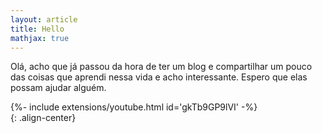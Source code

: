 ```yaml
---
layout: article
title: Hello
mathjax: true
---
```


Olá, acho que já passou da hora de ter um blog e compartilhar um pouco das coisas que aprendi nessa vida e acho interessante.
Espero que elas possam ajudar alguém.


<div>{%- include extensions/youtube.html id='gkTb9GP9lVI' -%}</div>{: .align-center}
